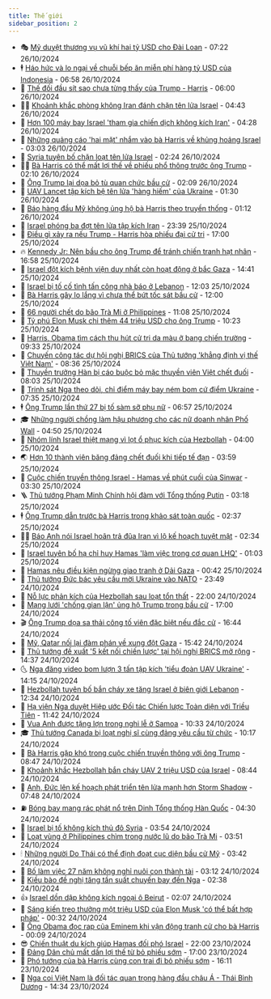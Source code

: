 ```yaml
---
title: Thế giới
sidebar_position: 2
---
```


<!-- vnexpress-the-gioi:START -->
- 🎭 [Mỹ duyệt thương vụ vũ khí hai tỷ USD cho Đài Loan](https://vnexpress.net/my-duyet-thuong-vu-vu-khi-hai-ty-usd-cho-dai-loan-4808761.html) - 07:22 26/10/2024
- 🕴 [Háo hức và lo ngại về chuỗi bếp ăn miễn phí hàng tỷ USD của Indonesia](https://vnexpress.net/hao-huc-va-lo-ngai-ve-chuoi-bep-an-mien-phi-hang-ty-usd-cua-indonesia-4805159.html) - 06:58 26/10/2024
- 🤭 [Thế đối đầu sít sao chưa từng thấy của Trump - Harris](https://vnexpress.net/the-doi-dau-sit-sao-chua-tung-thay-cua-trump-harris-4806827.html) - 06:00 26/10/2024
- 🧑‍💻 [Khoảnh khắc phòng không Iran đánh chặn tên lửa Israel](https://vnexpress.net/khoanh-khac-phong-khong-iran-danh-chan-ten-lua-israel-4808740.html) - 04:43 26/10/2024
- 🦏 [Hơn 100 máy bay Israel &#39;tham gia chiến dịch không kích Iran&#39;](https://vnexpress.net/hon-100-may-bay-israel-tham-gia-chien-dich-khong-kich-iran-4808719.html) - 04:28 26/10/2024
- 🦒 [Những quảng cáo &#39;hai mặt&#39; nhắm vào bà Harris về khủng hoảng Israel](https://vnexpress.net/nhung-quang-cao-hai-mat-nham-vao-ba-harris-ve-khung-hoang-israel-4808212.html) - 03:03 26/10/2024
- 🌈 [Syria tuyên bố chặn loạt tên lửa Israel](https://vnexpress.net/syria-tuyen-bo-chan-loat-ten-lua-israel-4808644.html) - 02:24 26/10/2024
- 🧑‍🏫 [Bà Harris có thể mất lợi thế về phiếu phổ thông trước ông Trump](https://vnexpress.net/ba-harris-co-the-mat-loi-the-ve-phieu-pho-thong-truoc-ong-trump-4808645.html) - 02:10 26/10/2024
- 🐲 [Ông Trump lại dọa bỏ tù quan chức bầu cử](https://vnexpress.net/ong-trump-lai-doa-bo-tu-quan-chuc-bau-cu-4808638.html) - 02:09 26/10/2024
- 🦒 [UAV Lancet tập kích bệ tên lửa &#39;hàng hiếm&#39; của Ukraine](https://vnexpress.net/uav-lancet-tap-kich-be-ten-lua-hang-hiem-cua-ukraine-4808426.html) - 01:30 26/10/2024
- 🐻 [Báo hàng đầu Mỹ không ủng hộ bà Harris theo truyền thống](https://vnexpress.net/bao-hang-dau-my-khong-ung-ho-ba-harris-theo-truyen-thong-4808632.html) - 01:12 26/10/2024
- 🚀 [Israel phóng ba đợt tên lửa tập kích Iran](https://vnexpress.net/israel-tap-kich-dap-tra-iran-4808630-tong-thuat.html) - 23:39 25/10/2024
- 🥰 [Điều gì xảy ra nếu Trump - Harris hòa phiếu đại cử tri](https://vnexpress.net/dieu-gi-xay-ra-neu-trump-harris-hoa-phieu-dai-cu-tri-4808217.html) - 17:00 25/10/2024
- 🔥 [Kennedy Jr: Nên bầu cho ông Trump để tránh chiến tranh hạt nhân](https://vnexpress.net/kennedy-jr-nen-bau-cho-ong-trump-de-tranh-chien-tranh-hat-nhan-4808603.html) - 16:58 25/10/2024
- 🥳 [Israel đột kích bệnh viện duy nhất còn hoạt động ở bắc Gaza](https://vnexpress.net/israel-dot-kich-benh-vien-duy-nhat-con-hoat-dong-o-bac-gaza-4808574.html) - 14:41 25/10/2024
- 💼 [Israel bị tố cố tình tấn công nhà báo ở Lebanon](https://vnexpress.net/israel-bi-to-co-tinh-tan-cong-nha-bao-o-lebanon-4808564.html) - 12:03 25/10/2024
- 🤡 [Bà Harris gây lo lắng vì chưa thể bứt tốc sát bầu cử](https://vnexpress.net/ba-harris-gay-lo-lang-vi-chua-the-but-toc-sat-bau-cu-4807749.html) - 12:00 25/10/2024
- 🌁 [66 người chết do bão Trà Mi ở Philippines](https://vnexpress.net/66-nguoi-chet-do-bao-tra-mi-o-philippines-4808512.html) - 11:08 25/10/2024
- 🤩 [Tỷ phú Elon Musk chi thêm 44 triệu USD cho ông Trump](https://vnexpress.net/ty-phu-elon-musk-chi-them-44-trieu-usd-cho-ong-trump-4808500.html) - 10:23 25/10/2024
- 🎉 [Harris, Obama tìm cách thu hút cử tri da màu ở bang chiến trường](https://vnexpress.net/harris-obama-tim-cach-thu-hut-cu-tri-da-mau-o-bang-chien-truong-4808484.html) - 09:33 25/10/2024
- 🎉 [Chuyến công tác dự hội nghị BRICS của Thủ tướng &#39;khẳng định vị thế Việt Nam&#39;](https://vnexpress.net/chuyen-cong-tac-du-hoi-nghi-brics-cua-thu-tuong-khang-dinh-vi-the-viet-nam-4808436.html) - 08:36 25/10/2024
- 🌁 [Thuyền trưởng Hàn bị cáo buộc bỏ mặc thuyền viên Việt chết đuối](https://vnexpress.net/thuyen-truong-han-bi-cao-buoc-bo-mac-thuyen-vien-viet-chet-duoi-4808421.html) - 08:03 25/10/2024
- 🌊 [Trinh sát Nga theo dõi, chỉ điểm máy bay ném bom cứ điểm Ukraine](https://vnexpress.net/trinh-sat-nga-theo-doi-chi-diem-may-bay-nem-bom-cu-diem-ukraine-4808327.html) - 07:35 25/10/2024
- 🕴 [Ông Trump lần thứ 27 bị tố sàm sỡ phụ nữ](https://vnexpress.net/ong-trump-lan-thu-27-bi-to-sam-so-phu-nu-4808226.html) - 06:57 25/10/2024
- 🎓 [Những người chồng làm hậu phương cho các nữ doanh nhân Phố Wall](https://vnexpress.net/nhung-nguoi-chong-lam-hau-phuong-cho-cac-nu-doanh-nhan-pho-wall-4806908.html) - 04:50 25/10/2024
- 🦩 [Nhóm lính Israel thiệt mạng vì lọt ổ phục kích của Hezbollah](https://vnexpress.net/nhom-linh-israel-thiet-mang-vi-lot-o-phuc-kich-cua-hezbollah-4808247.html) - 04:00 25/10/2024
- 🌏 [Hơn 10 thành viên băng đảng chết đuối khi tiếp tế đạn](https://vnexpress.net/hon-10-thanh-vien-bang-dang-chet-duoi-khi-tiep-te-dan-4808220.html) - 03:59 25/10/2024
- 🌋 [Cuộc chiến truyền thông Israel - Hamas về phút cuối của Sinwar](https://vnexpress.net/cuoc-chien-truyen-thong-israel-hamas-ve-phut-cuoi-cua-sinwar-4806664.html) - 03:30 25/10/2024
- 🪜 [Thủ tướng Phạm Minh Chính hội đàm với Tổng thống Putin](https://vnexpress.net/thu-tuong-pham-minh-chinh-hoi-dam-voi-tong-thong-putin-4808261.html) - 03:18 25/10/2024
- 🕴 [Ông Trump dẫn trước bà Harris trong khảo sát toàn quốc](https://vnexpress.net/ong-trump-dan-truoc-ba-harris-trong-khao-sat-toan-quoc-4808211.html) - 02:37 25/10/2024
- 🧑‍🏫 [Báo Anh nói Israel hoãn trả đũa Iran vì lộ kế hoạch tuyệt mật](https://vnexpress.net/bao-anh-noi-israel-hoan-tra-dua-iran-vi-lo-ke-hoach-tuyet-mat-4808224.html) - 02:34 25/10/2024
- 🌮 [Israel tuyên bố hạ chỉ huy Hamas &#39;làm việc trong cơ quan LHQ&#39;](https://vnexpress.net/israel-tuyen-bo-ha-chi-huy-hamas-lam-viec-trong-co-quan-lhq-4808184.html) - 01:03 25/10/2024
- 🚦 [Hamas nêu điều kiện ngừng giao tranh ở Dải Gaza](https://vnexpress.net/hamas-neu-dieu-kien-ngung-giao-tranh-o-dai-gaza-4808182.html) - 00:42 25/10/2024
- 💫 [Thủ tướng Đức bác yêu cầu mời Ukraine vào NATO](https://vnexpress.net/thu-tuong-duc-bac-yeu-cau-moi-ukraine-vao-nato-4808174.html) - 23:49 24/10/2024
- 🤡 [Nỗ lực phản kích của Hezbollah sau loạt tổn thất](https://vnexpress.net/no-luc-phan-kich-cua-hezbollah-sau-loat-ton-that-4807967.html) - 22:00 24/10/2024
- 🦣 [Mạng lưới &#39;chống gian lận&#39; ủng hộ Trump trong bầu cử](https://vnexpress.net/mang-luoi-chong-gian-lan-ung-ho-trump-trong-bau-cu-4807885.html) - 17:00 24/10/2024
- 🎬 [Ông Trump dọa sa thải công tố viên đặc biệt nếu đắc cử](https://vnexpress.net/ong-trump-doa-sa-thai-cong-to-vien-dac-biet-neu-dac-cu-4808138.html) - 16:44 24/10/2024
- 🎉 [Mỹ, Qatar nối lại đàm phán về xung đột Gaza](https://vnexpress.net/my-qatar-noi-lai-dam-phan-ve-xung-dot-gaza-4808125.html) - 15:42 24/10/2024
- 🎡 [Thủ tướng đề xuất &#39;5 kết nối chiến lược&#39; tại hội nghị BRICS mở rộng](https://vnexpress.net/thu-tuong-de-xuat-5-ket-noi-chien-luoc-tai-hoi-nghi-brics-mo-rong-4808117.html) - 14:37 24/10/2024
- 🌜 [Nga đăng video bom lượn 3 tấn tập kích &#39;tiểu đoàn UAV Ukraine&#39;](https://vnexpress.net/nga-dang-video-bom-luon-3-tan-tap-kich-tieu-doan-uav-ukraine-4808077.html) - 14:15 24/10/2024
- 🎡 [Hezbollah tuyên bố bắn cháy xe tăng Israel ở biên giới Lebanon](https://vnexpress.net/hezbollah-tuyen-bo-ban-chay-xe-tang-israel-o-bien-gioi-lebanon-4808096.html) - 12:34 24/10/2024
- 🤗 [Hạ viện Nga duyệt Hiệp ước Đối tác Chiến lược Toàn diện với Triều Tiên](https://vnexpress.net/ha-vien-nga-duyet-hiep-uoc-doi-tac-chien-luoc-toan-dien-voi-trieu-tien-4808056.html) - 11:42 24/10/2024
- 🦩 [Vua Anh được tặng lợn trong nghi lễ ở Samoa](https://vnexpress.net/vua-anh-duoc-tang-lon-trong-nghi-le-o-samoa-4807935.html) - 10:33 24/10/2024
- 🎓 [Thủ tướng Canada bị loạt nghị sĩ cùng đảng yêu cầu từ chức](https://vnexpress.net/thu-tuong-canada-bi-loat-nghi-si-cung-dang-yeu-cau-tu-chuc-4807990.html) - 10:17 24/10/2024
- 🌁 [Bà Harris gặp khó trong cuộc chiến truyền thông với ông Trump](https://vnexpress.net/ba-harris-gap-kho-trong-cuoc-chien-truyen-thong-voi-ong-trump-4807517.html) - 08:47 24/10/2024
- 🤩 [Khoảnh khắc Hezbollah bắn cháy UAV 2 triệu USD của Israel](https://vnexpress.net/khoanh-khac-hezbollah-ban-chay-uav-2-trieu-usd-cua-israel-4807981.html) - 08:44 24/10/2024
- 👹 [Anh, Đức lên kế hoạch phát triển tên lửa mạnh hơn Storm Shadow](https://vnexpress.net/anh-duc-len-ke-hoach-phat-trien-ten-lua-manh-hon-storm-shadow-4807898.html) - 07:48 24/10/2024
- ⛽️ [Bóng bay mang rác phát nổ trên Dinh Tổng thống Hàn Quốc](https://vnexpress.net/bong-bay-mang-rac-phat-no-tren-dinh-tong-thong-han-quoc-4807839.html) - 04:30 24/10/2024
- 🚀 [Israel bị tố không kích thủ đô Syria](https://vnexpress.net/israel-bi-to-khong-kich-thu-do-syria-4807876.html) - 03:54 24/10/2024
- 🎡 [Loạt vùng ở Philippines chìm trong nước lũ do bão Trà Mi](https://vnexpress.net/loat-vung-o-philippines-chim-trong-nuoc-lu-do-bao-tra-mi-4807806.html) - 03:51 24/10/2024
- 🕯 [Những người Do Thái có thể định đoạt cục diện bầu cử Mỹ](https://vnexpress.net/nhung-nguoi-do-thai-co-the-dinh-doat-cuc-dien-bau-cu-my-4807599.html) - 03:42 24/10/2024
- 🐻 [Bố làm việc 27 năm không nghỉ nuôi con thành tài](https://vnexpress.net/bo-lam-viec-27-nam-khong-nghi-nuoi-con-thanh-tai-4807773.html) - 03:12 24/10/2024
- 🚦 [Kiều bào đề nghị tăng tần suất chuyến bay đến Nga](https://vnexpress.net/kieu-bao-de-nghi-tang-tan-suat-chuyen-bay-den-nga-4807702.html) - 02:38 24/10/2024
- 👍 [Israel dồn dập không kích ngoại ô Beirut](https://vnexpress.net/israel-don-dap-khong-kich-ngoai-o-beirut-4807753.html) - 02:07 24/10/2024
- 🚀 [Sáng kiến treo thưởng một triệu USD của Elon Musk &#39;có thể bất hợp pháp&#39;](https://vnexpress.net/sang-kien-treo-thuong-mot-trieu-usd-cua-elon-musk-co-the-bat-hop-phap-4807733.html) - 00:32 24/10/2024
- 🌮 [Ông Obama đọc rap của Eminem khi vận động tranh cử cho bà Harris](https://vnexpress.net/ong-obama-doc-rap-cua-eminem-khi-van-dong-tranh-cu-cho-ba-harris-4807727.html) - 00:09 24/10/2024
- 😎 [Chiến thuật du kích giúp Hamas đối phó Israel](https://vnexpress.net/chien-thuat-du-kich-giup-hamas-doi-pho-israel-4807304.html) - 22:00 23/10/2024
- 🐲 [Đảng Dân chủ mất dần lợi thế từ bỏ phiếu sớm](https://vnexpress.net/dang-dan-chu-mat-dan-loi-the-tu-bo-phieu-som-4807315.html) - 17:00 23/10/2024
- 💫 [Phó tướng của bà Harris cùng con trai đi bỏ phiếu sớm](https://vnexpress.net/pho-tuong-cua-ba-harris-cung-con-trai-di-bo-phieu-som-4807701.html) - 16:11 23/10/2024
- 👀 [Nga coi Việt Nam là đối tác quan trọng hàng đầu châu Á - Thái Bình Dương](https://vnexpress.net/nga-coi-viet-nam-la-doi-tac-quan-trong-hang-dau-chau-a-thai-binh-duong-4807690.html) - 14:34 23/10/2024<!-- vnexpress-the-gioi:END -->